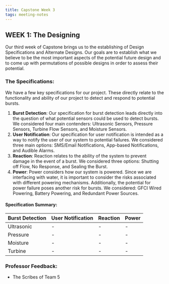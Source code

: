 ```yaml
---
title: Capstone Week 3
tags: meeting-notes
---
```

## WEEK 1: The Designing
Our third week of Capstone brings us to the establishing of Design Specifications and Alternate Designs. Our goals are to establish what we believe to be the most important aspects of the potential future design and to come up with permutations of possible designs in order to assess their potential.

### The Specifications:
We have a few key specifications for our project. These directly relate to the functionality and ability of our project to detect and respond to potential bursts.
1. **Burst Detection**: Our specification for burst detection leads directly into the question of what potential sensors could be used to detect bursts. We considered four main contenders: Ultrasonic Sensors, Pressure Sensors, Turbine Flow Sensors, and Moisture Sensors.
2. **User Notification**: Our specification for user notification is intended as a way to notify the user of our system to potential failures. We considered three main options: SMS/Email Notifications, App-based Notifications, and Audible Alarms.
3. **Reaction**: Reaction relates to the ability of the system to prevent damage in the event of a burst. We considered three options: Shutting off Flow, No Response, and Sealing the Burst.
4. **Power**: Power considers how our system is powered. Since we are interfacing with water, it is important to consider the risks associated with different powering mechanisms. Additionally, the potential for power failure poses another risk for bursts. We considered: GFCI Wired Powering, Battery Powering, and Redundant Power Sources. 

#### Specification Summary:
| **Burst Detection** | **User Notification** | **Reaction** | **Power** |
|---------------------|-----------------------|--------------|-----------|
|      Ultrasonic     | - | - | - |
|       Pressure      | - | - | - |
|       Moisture      | - | - | - |
|        Turbine      | - | - | - |


### Professor Feedback:

- The Scribes of Team 5

<!--more-->
